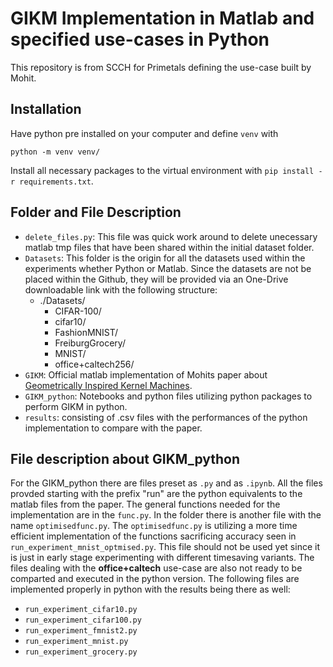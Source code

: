 # GIKM Implementation in Matlab and specified use-cases in Python
This repository is from SCCH for Primetals defining the use-case built by Mohit.

## Installation
Have python pre installed on your computer and define `venv` with

``
python -m venv venv/
``


Install all necessary packages to the virtual environment with `pip install -r requirements.txt`.

## Folder and File Description
- ``delete_files.py``: This file was quick work around to delete unecessary matlab tmp files that have been shared within the initial dataset folder.
- ``Datasets``: This folder is the origin for all the datasets used within the experiments whether Python or Matlab. Since the datasets are not be placed within the Github, they will be provided via an One-Drive downloadable link with the following structure:
  - ./Datasets/
    - CIFAR-100/
    - cifar10/
    - FashionMNIST/
    - FreiburgGrocery/
    - MNIST/
    - office+caltech256/
- ``GIKM``: Official matlab implementation of Mohits paper about [Geometrically Inspired Kernel Machines](https://arxiv.org/abs/2407.04335).
- ``GIKM_python``: Notebooks and python files utilizing python packages to perform GIKM in python.
- ``results``: consisting of .csv files with the performances of the python implementation to compare with the paper.

## File description about GIKM_python
For the GIKM_python there are files preset as ``.py`` and as ``.ipynb``. All the files provded starting with the prefix "run" are the python equivalents to the matlab files from the paper. The general functions needed for the implementation are in the ``func.py``. In the folder there is another file with the name ``optimisedfunc.py``. The ``optimisedfunc.py`` is utilizing a more time efficient implementation of the functions sacrificing accuracy seen in ``run_experiment_mnist_optmised.py``. This file should not be used yet since it is just in early stage experimenting with different timesaving variants. The files dealing with the **office+caltech** use-case are also not ready to be comparted and executed in the python version. The following files are implemented properly in python with the results being there as well:
- ``run_experiment_cifar10.py``
- ``run_experiment_cifar100.py``
- ``run_experiment_fmnist2.py``
- ``run_experiment_mnist.py``
- ``run_experiment_grocery.py``

